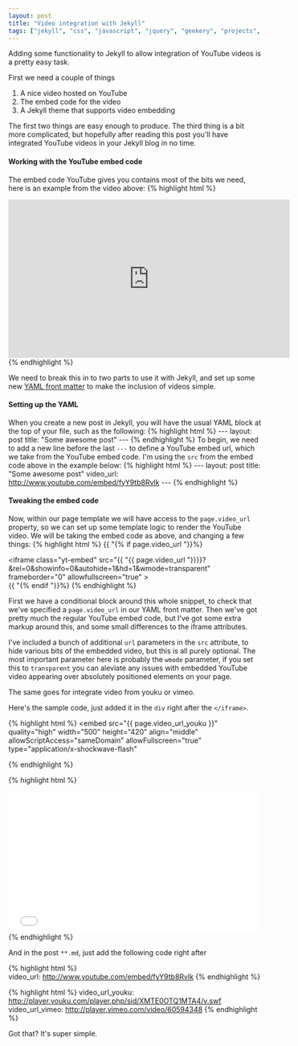 ```yaml
---
layout: post
title: "Video integration with Jekyll"
tags: ["jekyll", "css", "javascript", "jquery", "geekery", "projects", "software", "blog"]
---
```

Adding some functionality to Jekyll to allow integration of YouTube videos is a pretty easy task.

First we need a couple of things

1. A nice video hosted on YouTube
2. The embed code for the video
3. A Jekyll theme that supports video embedding

The first two things are easy enough to produce. The third thing is a bit more complicated, but hopefully after reading this post you'll have integrated YouTube videos in your Jekyll blog in no time.

#### Working with the YouTube embed code

The embed code YouTube gives you contains most of the bits we need, here is an example from the video above:
{% highlight html %}
<iframe 
    width="560" 
    height="315" 
    src="http://www.youtube.com/embed/fyY9tb8Rvlk" 
    frameborder="0" 
    allowfullscreen
></iframe>
{% endhighlight %}


We need to break this in to two parts to use it with Jekyll, and set up some new [YAML front matter](/post/adding-more-post-metadata-to-jekyll-with-yaml/) to make the inclusion of videos simple.

#### Setting up the YAML

When you create a new post in Jekyll, you will have the usual YAML block at the top of your file, such as the following:
{% highlight html %}
    ---
    layout: post
    title: "Some awesome post"
    ---
{% endhighlight %}
To begin, we need to add a new line before the last `---` to define a YouTube embed url, which we take from the YouTube embed code. I'm using the `src` from the embed code above in the example below:
{% highlight html %}
    ---
    layout: post
    title: "Some awesome post"
    video_url: http://www.youtube.com/embed/fyY9tb8Rvlk
    ---
{% endhighlight %}

#### Tweaking the embed code

Now, within our page template we will have access to the `page.video_url` property, so we can set up some template logic to render the YouTube video. We will be taking the embed code as above, and changing a few things:
{% highlight html %}
    {{ "{% if page.video_url "}}%}
    <div class="less-fancy-video-header">
      <iframe 
        class="yt-embed" 
        src="{{ "{{ page.video_url "}}}}?&amp;rel=0&amp;showinfo=0&amp;autohide=1&amp;hd=1&amp;wmode=transparent" 
        frameborder="0" 
        allowfullscreen="true"
        ></iframe>
    </div>
    {{ "{% endif "}}%}
{% endhighlight %}

First we have a conditional block around this whole snippet, to check that we've specified a `page.video_url` in our YAML front matter. Then we've got pretty much the regular YouTube embed code, but I've got some extra markup around this, and some small differences to the iframe attributes.

I've included a bunch of additional `url` parameters in the `src` attribute, to hide various bits of the embedded video, but this is all purely optional. The most important parameter here is probably the `wmode` parameter, if you set this to `transparent` you can aleviate any issues with embedded YouTube video appearing over absolutely positioned elements on your page.

The same goes for integrate video from youku or vimeo.

Here's the sample code, just added it in the `div` right after the `</iframe>`.

{% highlight html %}
<embed
  src="{{ page.video_url_youku }}" quality="high"
  width="500"
  height="420"
  align="middle"
  allowScriptAccess="sameDomain"
  allowFullscreen="true"
  type="application/x-shockwave-flash"
></embed>
{% endhighlight %}

{% highlight html %}
<iframe
  src={{ page.video_url_vimeo}}
  width="500" height="281"
  frameborder="0"
  webkitAllowFullScreen mozallowfullscreen allowFullScreen
 ></iframe>
{% endhighlight %}

And in the post `**.md`, just add the following code right after 

{% highlight html %}    
video_url: http://www.youtube.com/embed/fyY9tb8Rvlk
{% endhighlight %}

{% highlight html %}
video_url_youku: http://player.youku.com/player.php/sid/XMTE0OTQ1MTA4/v.swf
video_url_vimeo: http://player.vimeo.com/video/60594348
{% endhighlight %}

Got that? It's super simple.
